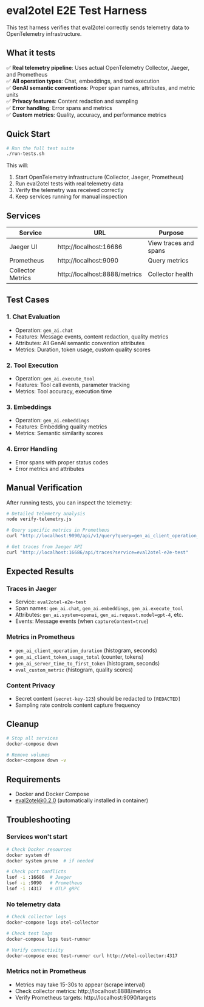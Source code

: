 # eval2otel E2E Test Harness

This test harness verifies that eval2otel correctly sends telemetry data to OpenTelemetry infrastructure.

## What it tests

✅ **Real telemetry pipeline**: Uses actual OpenTelemetry Collector, Jaeger, and Prometheus  
✅ **All operation types**: Chat, embeddings, and tool execution  
✅ **GenAI semantic conventions**: Proper span names, attributes, and metric units  
✅ **Privacy features**: Content redaction and sampling  
✅ **Error handling**: Error spans and metrics  
✅ **Custom metrics**: Quality, accuracy, and performance metrics  

## Quick Start

```bash
# Run the full test suite
./run-tests.sh
```

This will:
1. Start OpenTelemetry infrastructure (Collector, Jaeger, Prometheus)
2. Run eval2otel tests with real telemetry data
3. Verify the telemetry was received correctly
4. Keep services running for manual inspection

## Services

| Service | URL | Purpose |
|---------|-----|---------|
| Jaeger UI | http://localhost:16686 | View traces and spans |
| Prometheus | http://localhost:9090 | Query metrics |
| Collector Metrics | http://localhost:8888/metrics | Collector health |

## Test Cases

### 1. Chat Evaluation
- Operation: `gen_ai.chat`
- Features: Message events, content redaction, quality metrics
- Attributes: All GenAI semantic convention attributes
- Metrics: Duration, token usage, custom quality scores

### 2. Tool Execution  
- Operation: `gen_ai.execute_tool`
- Features: Tool call events, parameter tracking
- Metrics: Tool accuracy, execution time

### 3. Embeddings
- Operation: `gen_ai.embeddings`  
- Features: Embedding quality metrics
- Metrics: Semantic similarity scores

### 4. Error Handling
- Error spans with proper status codes
- Error metrics and attributes

## Manual Verification

After running tests, you can inspect the telemetry:

```bash
# Detailed telemetry analysis
node verify-telemetry.js

# Query specific metrics in Prometheus
curl "http://localhost:9090/api/v1/query?query=gen_ai_client_operation_duration"

# Get traces from Jaeger API
curl "http://localhost:16686/api/traces?service=eval2otel-e2e-test"
```

## Expected Results

### Traces in Jaeger
- Service: `eval2otel-e2e-test`
- Span names: `gen_ai.chat`, `gen_ai.embeddings`, `gen_ai.execute_tool`
- Attributes: `gen_ai.system=openai`, `gen_ai.request.model=gpt-4`, etc.
- Events: Message events (when `captureContent=true`)

### Metrics in Prometheus
- `gen_ai_client_operation_duration` (histogram, seconds)
- `gen_ai_client_token_usage_total` (counter, tokens)
- `gen_ai_server_time_to_first_token` (histogram, seconds)
- `eval_custom_metric` (histogram, quality scores)

### Content Privacy
- Secret content (`secret-key-123`) should be redacted to `[REDACTED]`
- Sampling rate controls content capture frequency

## Cleanup

```bash
# Stop all services
docker-compose down

# Remove volumes
docker-compose down -v
```

## Requirements

- Docker and Docker Compose
- eval2otel@0.2.0 (automatically installed in container)

## Troubleshooting

### Services won't start
```bash
# Check Docker resources
docker system df
docker system prune  # if needed

# Check port conflicts
lsof -i :16686  # Jaeger
lsof -i :9090   # Prometheus
lsof -i :4317   # OTLP gRPC
```

### No telemetry data
```bash
# Check collector logs
docker-compose logs otel-collector

# Check test logs
docker-compose logs test-runner

# Verify connectivity
docker-compose exec test-runner curl http://otel-collector:4317
```

### Metrics not in Prometheus
- Metrics may take 15-30s to appear (scrape interval)
- Check collector metrics: http://localhost:8888/metrics
- Verify Prometheus targets: http://localhost:9090/targets
